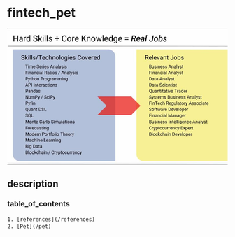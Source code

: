 # fintech_pet
![GitHub random](/references/2.JPG)

## description
### table_of_contents
    1. [references](/references)
    2. [Pet](/pet)



